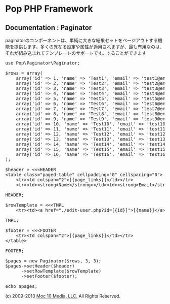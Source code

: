 Pop PHP Framework
=================

Documentation : Paginator
-------------------------

paginatorのコンポーネントは、単純に大きな結果セットをページアウトする機能を提供します。多くの異なる設定や属性が適用されますが、最も有用なのは、それが組み込まれてテンプレートのサポートです。することができます

<pre>
use Pop\Paginator\Paginator;

$rows = array(
    array('id' => 1, 'name' => 'Test1', 'email' => 'test1@email.com'),
    array('id' => 2, 'name' => 'Test2', 'email' => 'test2@email.com'),
    array('id' => 3, 'name' => 'Test3', 'email' => 'test3@email.com'),
    array('id' => 4, 'name' => 'Test4', 'email' => 'test4@email.com'),
    array('id' => 5, 'name' => 'Test5', 'email' => 'test5@email.com'),
    array('id' => 6, 'name' => 'Test6', 'email' => 'test6@email.com'),
    array('id' => 7, 'name' => 'Test7', 'email' => 'test7@email.com'),
    array('id' => 8, 'name' => 'Test8', 'email' => 'test8@email.com'),
    array('id' => 9, 'name' => 'Test9', 'email' => 'test9@email.com'),
    array('id' => 10, 'name' => 'Test10', 'email' => 'test10@email.com'),
    array('id' => 11, 'name' => 'Test11', 'email' => 'test11@email.com'),
    array('id' => 12, 'name' => 'Test12', 'email' => 'test12@email.com'),
    array('id' => 13, 'name' => 'Test13', 'email' => 'test13@email.com'),
    array('id' => 14, 'name' => 'Test14', 'email' => 'test14@email.com'),
    array('id' => 15, 'name' => 'Test15', 'email' => 'test15@email.com'),
    array('id' => 16, 'name' => 'Test16', 'email' => 'test16@email.com')
);

$header = &lt;&lt;&lt;HEADER
&lt;table class="paged-table" cellpadding="0" cellspacing="0"&gt;
    &lt;tr&gt;&lt;td colspan="2"&gt;[{page_links}]&lt;/td&gt;&lt;/tr&gt;
    &lt;tr&gt;&lt;td&gt;&lt;strong&gt;Name&lt;/strong&gt;&lt;/td&gt;&lt;td&gt;&lt;strong&gt;Email&lt;/strong&gt;&lt;/td&gt;&lt;/tr&gt;

HEADER;

$rowTemplate = &lt;&lt;&lt;TMPL
    &lt;tr&gt;&lt;td&gt;&lt;a href="./edit-user.php?id=[{id}]"&gt;[{name}]&lt;/a&gt;&lt;/td&gt;&lt;td&gt;[{email}]&lt;/td&gt;&lt;/tr&gt;

TMPL;

$footer = &lt;&lt;&lt;FOOTER
    &lt;tr&gt;&lt;td colspan="2"&gt;[{page_links}]&lt;/td&gt;&lt;/tr&gt;
&lt;/table&gt;

FOOTER;

$pages = new Paginator($rows, 3, 3);
$pages->setHeader($header)
      ->setRowTemplate($rowTemplate)
      ->setFooter($footer);

echo $pages;
</pre>

(c) 2009-2013 [Moc 10 Media, LLC.](http://www.moc10media.com) All Rights Reserved.
